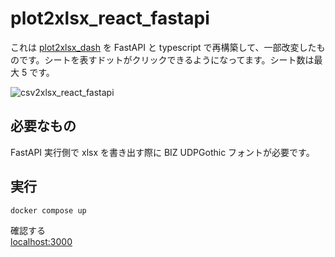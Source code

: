 # plot2xlsx_react_fastapi

これは [plot2xlsx_dash](https://github.com/ryozitaro/plot2xlsx_dash) を FastAPI と typescript で再構築して、一部改変したものです。シートを表すドットがクリックできるようになってます。シート数は最大 5 です。

![csv2xlsx_react_fastapi](https://github.com/ryozitaro/plot2xlsx_react_fastapi/assets/126104168/56372a5c-8292-4320-ba3d-e396af06c268)


## 必要なもの

FastAPI 実行側で xlsx を書き出す際に BIZ UDPGothic フォントが必要です。

## 実行

```
docker compose up
```

確認する  
[localhost:3000](http://localhost:3000)
